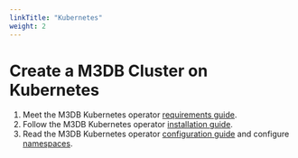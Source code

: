 ```yaml
---
linkTitle: "Kubernetes"
weight: 2
---
```


# Create a M3DB Cluster on Kubernetes

1. Meet the M3DB Kubernetes operator [requirements guide](/docs/operator/getting_started/requirements).
2. Follow the M3DB Kubernetes operator [installation guide](/docs/operator/getting_started/installation).
3. Read the M3DB Kubernetes operator [configuration guide](/docs/operator/configuration/configuring_m3db) and configure [namespaces](/docs/operator/configuration/namespaces).
